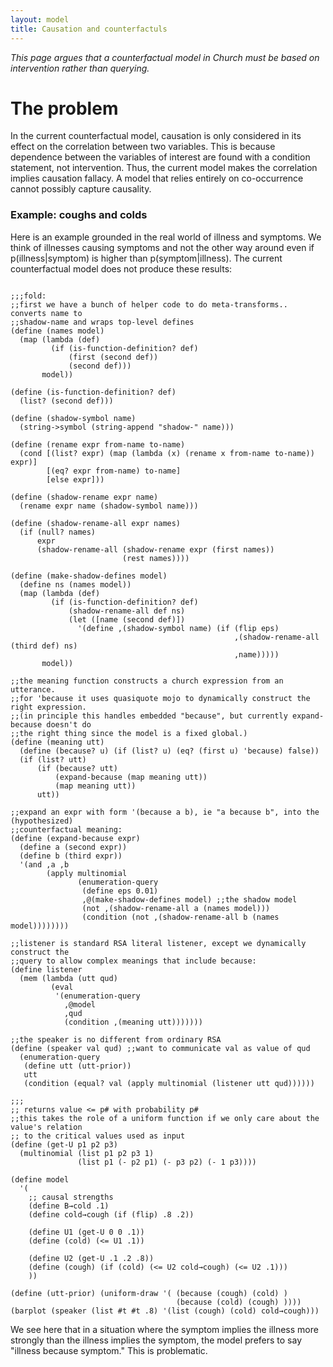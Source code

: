 ```yaml
---
layout: model
title: Causation and counterfactuls
---
```


*This page argues that a counterfactual model in Church must be based on intervention rather than querying.*

# The problem

In the current counterfactual model, causation is only considered in its effect on the correlation between two variables. This is because dependence between the variables of interest are found with a condition statement, not intervention. Thus, the current model makes the correlation implies causation fallacy. A model that relies entirely on co-occurrence cannot possibly capture causality.

### Example: coughs and colds

Here is an example grounded in the real world of illness and symptoms. We think of illnesses causing symptoms and not the other way around even if p(illness|symptom) is higher than p(symptom|illness). The current counterfactual model does not produce these results:

~~~

;;;fold:
;;first we have a bunch of helper code to do meta-transforms.. converts name to 
;;shadow-name and wraps top-level defines
(define (names model)
  (map (lambda (def)
         (if (is-function-definition? def)
             (first (second def))
             (second def)))
       model))

(define (is-function-definition? def)
  (list? (second def)))

(define (shadow-symbol name)
  (string->symbol (string-append "shadow-" name)))

(define (rename expr from-name to-name)
  (cond [(list? expr) (map (lambda (x) (rename x from-name to-name)) expr)]
        [(eq? expr from-name) to-name]
        [else expr]))

(define (shadow-rename expr name)
  (rename expr name (shadow-symbol name)))

(define (shadow-rename-all expr names)
  (if (null? names)
      expr
      (shadow-rename-all (shadow-rename expr (first names))
                         (rest names))))

(define (make-shadow-defines model)
  (define ns (names model))
  (map (lambda (def)
         (if (is-function-definition? def)
             (shadow-rename-all def ns)
             (let ([name (second def)])
               '(define ,(shadow-symbol name) (if (flip eps) 
                                                  ,(shadow-rename-all (third def) ns) 
                                                  ,name)))))
       model))

;;the meaning function constructs a church expression from an utterance. 
;;for 'because it uses quasiquote mojo to dynamically construct the right expression.
;;(in principle this handles embedded "because", but currently expand-because doesn't do 
;;the right thing since the model is a fixed global.)
(define (meaning utt)
  (define (because? u) (if (list? u) (eq? (first u) 'because) false))
  (if (list? utt)
      (if (because? utt)
          (expand-because (map meaning utt))
          (map meaning utt))
      utt))

;;expand an expr with form '(because a b), ie "a because b", into the (hypothesized) 
;;counterfactual meaning:
(define (expand-because expr) 
  (define a (second expr))
  (define b (third expr))
  '(and ,a ,b
        (apply multinomial
               (enumeration-query
                (define eps 0.01)
                ,@(make-shadow-defines model) ;;the shadow model
                (not ,(shadow-rename-all a (names model)))
                (condition (not ,(shadow-rename-all b (names model))))))))

;;listener is standard RSA literal listener, except we dynamically construct the 
;;query to allow complex meanings that include because:
(define listener 
  (mem (lambda (utt qud)
         (eval
          '(enumeration-query
            ,@model
            ,qud
            (condition ,(meaning utt)))))))

;;the speaker is no different from ordinary RSA
(define (speaker val qud) ;;want to communicate val as value of qud
  (enumeration-query
   (define utt (utt-prior))
   utt
   (condition (equal? val (apply multinomial (listener utt qud))))))

;;;
;; returns value <= p# with probability p#
;;this takes the role of a uniform function if we only care about the value's relation
;; to the critical values used as input
(define (get-U p1 p2 p3)
  (multinomial (list p1 p2 p3 1)
               (list p1 (- p2 p1) (- p3 p2) (- 1 p3))))

(define model 
  '(
    ;; causal strengths
    (define B→cold .1)
    (define cold→cough (if (flip) .8 .2))
    
    (define U1 (get-U 0 0 .1))
    (define (cold) (<= U1 .1))

    (define U2 (get-U .1 .2 .8))
    (define (cough) (if (cold) (<= U2 cold→cough) (<= U2 .1)))
    ))

(define (utt-prior) (uniform-draw '( (because (cough) (cold) )
                                     (because (cold) (cough) ))))
(barplot (speaker (list #t #t .8) '(list (cough) (cold) cold→cough)))
~~~

We see here that in a situation where the symptom implies the illness more strongly than the illness implies the symptom, the model prefers to say "illness because symptom." This is problematic.
